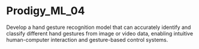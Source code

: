 # Prodigy_ML_04
 Develop a hand gesture recognition model that can accurately identify and classify different hand gestures from image or video data, enabling intuitive human-computer interaction and gesture-based control systems.
